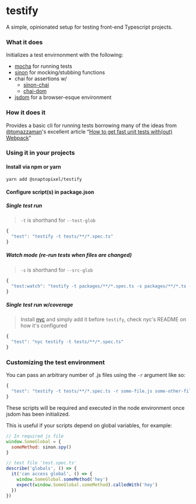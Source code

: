 # testify
A simple, opinionated setup for testing front-end Typescript projects.

### What it does
Initializes a test envirnonment with the following:
- [mocha](https://github.com/mochajs/mocha) for running tests
- [sinon](https://github.com/sinonjs/sinon) for mocking/stubbing functions
- chai for assertions w/
  - [sinon-chai](https://github.com/domenic/sinon-chai)
  - [chai-dom](https://github.com/nathanboktae/chai-dom)
- [jsdom](https://github.com/jsdom/jsdom) for a browser-esque environment

### How it does it
Provides a basic cli for running tests borrowing many of the ideas from [@tomazzaman](https://github.com/tomazzaman)'s excellent article “[How to get fast unit tests with(out) Webpack](https://medium.com/@TomazZaman/how-to-get-fast-unit-tests-with-out-webpack-793c408a076f)”

### Using it in your projects
#### Install via npm or yarn  
```
yarn add @snaptopixel/testify
```

#### Configure script(s) in package.json
##### Single test run  
> `-t` is shorthand for `--test-glob`
```js
{
  "test": "testify -t tests/**/*.spec.ts"
}
```
##### Watch mode (re-run tests when files are changed)
> `-s` is shorthand for `--src-glob`
```js
{
  "test:watch": "testify -t packages/**/*.spec.ts -s packages/**/*.ts -w"
}
```
##### Single test run w/coverage
> Install [nyc](https://github.com/istanbuljs/nyc) and simply add it before `testify`, check nyc's README on how it's configured
```js
{
  "test": "nyc testify -t tests/**/*.spec.ts"
}
```

### Customizing the test environment
You can pass an arbitrary number of .js files using the `-r` argument like so:
```js
{
  "test": "testify -t tests/**/*.spec.ts -r some-file.js some-other-file.js"
}
```
These scripts will be required and executed in the node environment once jsdom has been initialized.  

This is useful if your scripts depend on global variables, for example:

```js
// In required js file
window.SomeGlobal = {
  someMethod: sinon.spy()
}

// test file 'test.spec.ts'
describe('globals', () => {
  it('can access global', () => {
    window.SomeGlobal.someMethod('hey')
    expect(window.SomeGlobal.someMethod).calledWith('hey')
  })
})
```